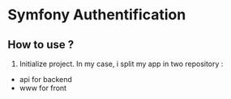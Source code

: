 # Symfony Authentification

## How to use ?

1. Initialize project. In my case, i split my app in two repository :
  - api for backend
  - www for front
